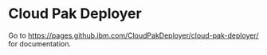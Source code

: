 # Cloud Pak Deployer

Go to https://pages.github.ibm.com/CloudPakDeployer/cloud-pak-deployer/ for documentation.